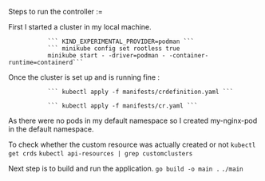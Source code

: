 Steps to run the controller :=

First I started a cluster in my local machine. 
               
               ``` KIND_EXPERIMENTAL_PROVIDER=podman ```
               ``` minikube config set rootless true
               minikube start - -driver=podman - -container-runtime=containerd```
               

Once the cluster is set up and is running fine : 
            
               ``` kubectl apply -f manifests/crdefinition.yaml ```
               
               ``` kubectl apply -f manifests/cr.yaml ```
               

 As there were no pods in my default namespace so I created my-nginx-pod in the default namespace.

To check whether the custom resource was actually created or not 
                ``` kubectl  get crds ```
                ``` kubectl api-resources | grep customclusters ```

Next step is to build and run the application.
                ``` go build -o main . ```
                ``` ./main ```
